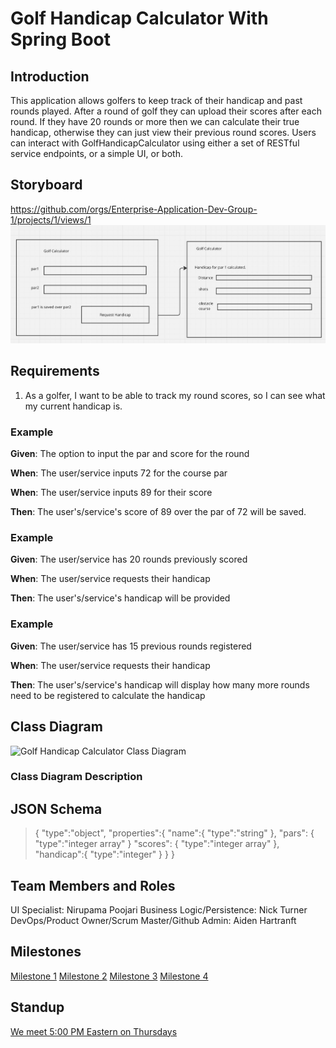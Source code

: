 # Golf Handicap Calculator With Spring Boot

## Introduction

This application allows golfers to keep track of their handicap and past rounds played. After a round of golf they can
upload their scores after each round. If they have 20 rounds or more then we can calculate their true handicap,
otherwise they can just view their previous round scores. Users can interact with GolfHandicapCalculator using either
a set of RESTful service endpoints, or a simple UI, or both.

## Storyboard

https://github.com/orgs/Enterprise-Application-Dev-Group-1/projects/1/views/1
![image alt](https://github.com/Enterprise-Application-Dev-Group-1/SpringBoot-Application/blob/6cfc494cc0bc8b551edfec34ade3a06a1e54522c/Design%20Doc_StoryBoard.JPG)

## Requirements

1. As a golfer, I want to be able to track my round scores, so I can see what my current handicap is.

### Example

**Given**: The option to input the par and score for the round

**When**: The user/service inputs 72 for the course par

**When**: The user/service inputs 89 for their score

**Then**: The user's/service's score of 89 over the par of 72 will be saved.

### Example

**Given**: The user/service has 20 rounds previously scored

**When**: The user/service requests their handicap

**Then**: The user's/service's handicap will be provided

### Example

**Given**: The user/service has 15 previous rounds registered

**When**: The user/service requests their handicap

**Then**: The user's/service's handicap will display how many more rounds need to be registered to calculate the handicap

## Class Diagram

![Golf Handicap Calculator Class Diagram](https://google.com)

### Class Diagram Description

## JSON Schema

>{
>   "type":"object",
>   "properties":{
>       "name":{
>           "type":"string"
>       },
>       "pars": {
>           "type":"integer array"
>       }
>       "scores": {
>           "type":"integer array"
>       },
>       "handicap":{
>           "type":"integer"
>       }
>   }
>}


## Team Members and Roles

UI Specialist: Nirupama Poojari
Business Logic/Persistence: Nick Turner
DevOps/Product Owner/Scrum Master/Github Admin: Aiden Hartranft

## Milestones

[Milestone 1](https://google.com)
[Milestone 2](https://google.com)
[Milestone 3](https://google.com)
[Milestone 4](https://google.com)

## Standup

[We meet 5:00 PM Eastern on Thursdays](https://google.com)

